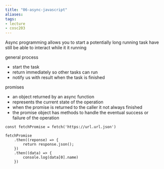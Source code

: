 ```yaml
---
title: "06-async-javascript"
aliases: 
tags: 
- lecture
- cosc203
---
```


Async programming allows you to start a potentially long running task have still be able to interact while it it running

general process
- start the task
- return immediately so other tasks can run
- notify us with result when the task is finished


promises
- an object returned by an async function
- represents the current state of the operation
- when the promise is returned to the caller it not always finished
- the promise object has methods to handle the eventual success or failure of the operation

```
const fetchPromise = fetch('https://url.url.json')

fetchPromise
	.then((reponse) => {
		return response.json();
	})
	.then((data) => {
		console.log(data[0].name)
	})
```
